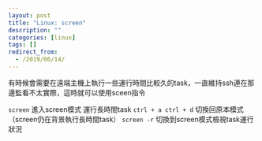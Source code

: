 ```yaml
---
layout: post
title: "Linux: screen"
description: ""
categories: [linux]
tags: []
redirect_from:
  - /2019/06/14/
---
```


有時候會需要在遠端主機上執行一些運行時間比較久的task，一直維持ssh連在那邊監看不太實際，這時就可以使用sceen指令

`screen` 進入screen模式
運行長時間task
`ctrl + a ctrl + d` 切換回原本模式（screen仍在背景執行長時間task）
`screen -r` 切換到screen模式檢視task運行狀況
